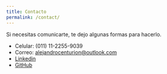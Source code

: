 ```yaml
---
title: Contacto
permalink: /contact/
---
```


<p class="heavy-title">Si necesitas comunicarte, te dejo algunas formas para hacerlo.</p> 

 + Celular: (011) 11-2255-9039
 + Correo: alejandrocenturion@outlook.com
 + [Linkedin](linkedin.com/in/alejandro-centurion)
 + [GitHub](acenturion.github.io)
